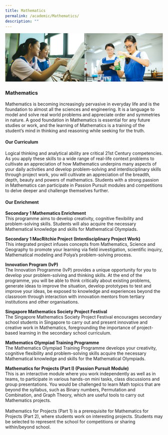 ```yaml
---
title: Mathematics
permalink: /academic/Mathematics/
description: ""
---
```

![](/images/01%20Banner%20Photos/02%20subpage%20academic.jpg)

### **Mathematics**

Mathematics is becoming increasingly pervasive in everyday life and is the foundation to almost all the sciences and engineering. It is a language to model and solve real world problems and appreciate order and symmetries in nature. A good foundation in Mathematics is essential for any future studies or work, and the learning of Mathematics is a training of the student’s mind in thinking and reasoning while seeking for the truth.

#### **Our Curriculum**  

Logical thinking and analytical ability are critical 21st Century competencies. As you apply these skills to a wide range of real-life context problems to cultivate an appreciation of how Mathematics underpins many aspects of your daily activities and develop problem-solving and interdisciplinary skills through project work, you will cultivate an appreciation of the breadth, depth, beauty and powers of mathematics. Students with a strong passion in Mathematics can participate in Passion Pursuit modules and competitions to delve deeper and challenge themselves further. 

#### **Our Enrichment**  
  
**Secondary 1 Mathematics Enrichment**<br>This programme aims to develop creativity, cognitive flexibility and problem-solving skills. Students will also acquire the necessary Mathematical knowledge and skills for Mathematical Olympiads.

**Secondary 1 MacRitchie Project (Interdisciplinary Project Work)**<br>This integrated project infuses concepts from Mathematics, Science and Geography to promote your learning via field investigation, scientific inquiry, Mathematical modeling and Polya’s problem-solving process.

**Innovation Program (IvP)**<br>The Innovation Programme (IvP) provides a unique opportunity for you to develop your problem-solving and thinking skills. At the end of the programme, you will be able to think critically about existing problems, generate ideas to improve the situation, develop prototypes to test and improve your ideas, be exposed to knowledge and experiences beyond the classroom through interaction with innovation mentors from tertiary institutions and other organisations.

**Singapore Mathematics Society Project Festival**<br>The Singapore Mathematics Society Project Festival encourages secondary school students in Singapore to carry out and present innovative and creative work in Mathematics, foregrounding the importance of project-based learning in the secondary school curriculum.

**Mathematics Olympiad Training Programme**<br>The Mathematics Olympiad Training Programme develops your creativity, cognitive flexibility and problem-solving skills acquire the necessary Mathematical knowledge and skills for the Mathematical Olympiads.

**Mathematics for Projects (Part I) (Passion Pursuit Module)**<br> This is an interactive module where you work independently as well as in teams, to participate in various hands-on mini tasks, class discussions and group presentations. You would be challenged to learn Math topics that are beyond the syllabus, such as Binary numbers, Permutation and Combination, and Graph Theory, which are useful tools to carry out Mathematics projects.<br><br>Mathematics for Projects (Part 1) is a prerequisite for Mathematics for Projects (Part 2), where students work on interesting projects. Students may be selected to represent the school for competitions or sharing within/beyond school.
